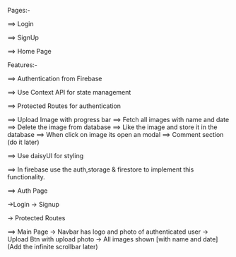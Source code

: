 Pages:-

==> Login

==> SignUp

==> Home Page

Features:-

==> Authentication from Firebase

==> Use Context API for state management

==> Protected Routes for authentication

==> Upload Image with progress bar
==> Fetch all images with name and date
==> Delete the image from database
==> Like the image and store it in the database
==> When click on image its open an modal
==> Comment section (do it later)

==> Use daisyUI for styling

==> In firebase use the auth,storage & firestore to implement this functionality.

==> Auth Page

->Login
-> Signup

-> Protected Routes

==> Main Page
-> Navbar has logo and photo of authenticated user
-> Upload Btn with upload photo
-> All images shown [with name and date] (Add the infinite scrollbar later)

